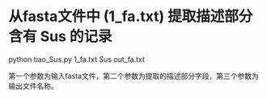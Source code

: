 # 从fasta文件中 (1_fa.txt) 提取描述部分含有 Sus 的记录

python tiao_Sus.py 1_fa.txt Sus out_fa.txt

第一个参数为输入fasta文件，第二个参数为提取的描述部分字段，第三个参数为输出文件名称。

